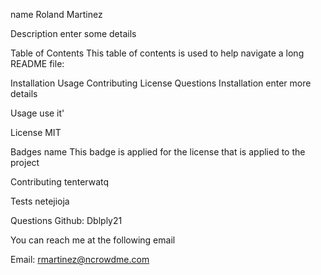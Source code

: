 name
Roland Martinez

Description
enter some details

Table of Contents
This table of contents is used to help navigate a long README file:

Installation
Usage
Contributing
License
Questions
Installation
enter more details

Usage
use it'

License
MIT

Badges
name This badge is applied for the license that is applied to the project

Contributing
tenterwatq

Tests
netejioja

Questions
Github: Dblply21

You can reach me at the following email

Email: rmartinez@ncrowdme.com